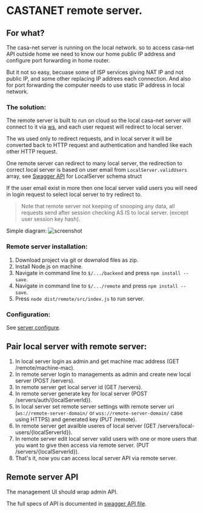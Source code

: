 # CASTANET remote server.

## For what?
The casa-net server is running on the local network. 
so to access casa-net API outside home we need to know our home public IP address and configure port forwarding in home router.

But it not so easy, becuase some of ISP services giving NAT IP and not public IP, and some other replacing IP addrees each connection.
And also for port forwarding the computer needs to use static IP address in local network.

### The solution:
The remote server is built to run on cloud so the local casa-net server will connect to it via [ws](https://www.w3.org/TR/websockets/),
and each user request will redirect to local server.

The ws used only to redirect requests,
and in local server it will be converted back to HTTP request and authentication and handled like each other HTTP request.

One remote server can redirect to many local server,
the redirection to correct local server is based on user email from `LocalServer.validUsers` array, 
see [Swagger API](./swagger.yaml) for LocalServer schema struct

If the user email exist in more then one local server valid users you will need in login request to select local server to try redirect to.

> Note that remote server not keeping of snooping any data, 
all requests send after session checking AS IS to local server. (except user session key hash).

Simple diagram:
![screenshot](https://user-images.githubusercontent.com/28386247/53689809-aa062a00-3d66-11e9-9c8c-84a175f11540.png)

### Remote server installation:
1. Download project via git or downalod files as zip.
1. Install Node.js on machine.
1. Navigate in command line to `$/.../backend` and press `npm install --save`.
1. Navigate in command line to `$/.../remote` and press `npm install --save`.
1. Press `node dist/remote/src/index.js` to run server.

### Configuration:
See [server configure](../backend/README.md#configure-server).

## Pair local server with remote server:
1) In local server login as admin and get machine mac address (GET /remote/machine-mac). 
1) In remote server login to managements as admin and create new local server (POST /servers).
1) In remote server get local server id (GET /servers).
1) In remote server generate key for local server (POST /servers/auth/{localServerId}).
1) In local server set remote server settings with remote server uri (`ws://remote-server-domain/` or `wss://remote-server-domain/` case using HTTPS)
and generated key (PUT /remote).
1) In remote server get availble useres of local server (GET /servers/local-users/{localServerId}).
1) In remote server edit local server valid users with one or more users that you want to give then access via remote server. (PUT /servers/{localServerId}).
1) That's it, now you can access local server API via remote server.

## Remote server API
The management UI should wrap admin API. 

The full specs of API is documented in [swagger API file](./swagger.yaml).
